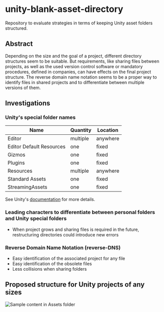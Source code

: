 # unity-blank-asset-directory

Repository to evaluate strategies in terms of keeping Unity asset folders structured.

## Abstract
Depending on the size and the goal of a project, different directory structures seem to be suitable. But requirements, like sharing files between projects, as well as the used version control software or mandatory procedures, defined in companies, can have effects on the final project structure. The reverse domain name notation seems to be a proper way to identify files in shared projects and to differentiate between multiple versions of them.

## Investigations

### Unity's special folder names

| Name                     | Quantity | Location |
|--------------------------|----------|----------|
| Editor                   | multiple | anywhere |
| Editor Default Resources | one      | fixed    |
| Gizmos                   | one      | fixed    |
| Plugins                  | one      | fixed    |
| Resources                | multiple | anywhere |
| Standard Assets          | one      | fixed    |
| StreamingAssets          | one      | fixed    |

See Unity's [documentation](https://docs.unity3d.com/Manual/SpecialFolders.html) for more details.

### Leading characters to differentiate between personal folders and Unity special folders
- When project grows and sharing files is required in the future, restructuring directories could introduce new errors
    
### Reverse Domain Name Notation (reverse-DNS)
- Easy identification of the associated project for any file
- Easy identification of the obsolete files
- Less collisions when sharing folders

## Proposed structure for Unity projects of any sizes
![Sample content in Assets folder](https://github.com/lars-wobus/unity-test-git-submodules/blob/master/res/umlet/sample-directory-structure.png)
